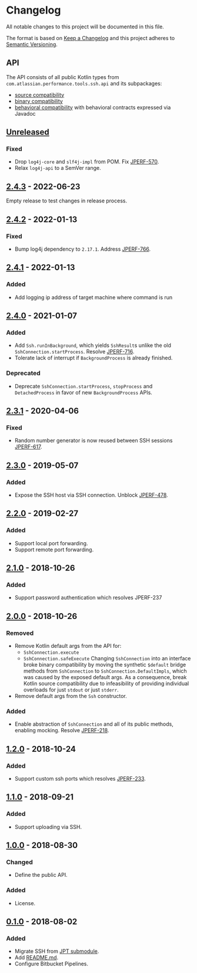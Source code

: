 # Changelog
All notable changes to this project will be documented in this file.

The format is based on [Keep a Changelog](http://keepachangelog.com/en/1.0.0/)
and this project adheres to [Semantic Versioning](http://semver.org/spec/v2.0.0.html).

## API
The API consists of all public Kotlin types from `com.atlassian.performance.tools.ssh.api` and its subpackages:

  * [source compatibility]
  * [binary compatibility]
  * [behavioral compatibility] with behavioral contracts expressed via Javadoc

[source compatibility]: http://cr.openjdk.java.net/~darcy/OpenJdkDevGuide/OpenJdkDevelopersGuide.v0.777.html#source_compatibility
[binary compatibility]: http://cr.openjdk.java.net/~darcy/OpenJdkDevGuide/OpenJdkDevelopersGuide.v0.777.html#binary_compatibility
[behavioral compatibility]: http://cr.openjdk.java.net/~darcy/OpenJdkDevGuide/OpenJdkDevelopersGuide.v0.777.html#behavioral_compatibility

## [Unreleased]
[Unreleased]: https://github.com/atlassian/ssh/compare/release-2.4.3...master

### Fixed
- Drop `log4j-core` and `slf4j-impl` from POM. Fix [JPERF-570].
- Relax `log4j-api` to a SemVer range.

[JPERF-570]: https://ecosystem.atlassian.net/browse/JPERF-570

## [2.4.3] - 2022-06-23
[2.4.3]: https://github.com/atlassian/ssh/compare/release-2.4.2...release-2.4.3

Empty release to test changes in release process.

## [2.4.2] - 2022-01-13
[2.4.2]: https://github.com/atlassian/ssh/compare/release-2.4.1...release-2.4.2

### Fixed
- Bump log4j dependency to `2.17.1`. Address [JPERF-766].

[JPERF-766]: https://ecosystem.atlassian.net/browse/JPERF-766

## [2.4.1] - 2022-01-13
[2.4.1]: https://github.com/atlassian/ssh/compare/release-2.4.0...release-2.4.1

### Added
- Add logging ip address of target machine where command is run

## [2.4.0] - 2021-01-07
[2.4.0]: https://github.com/atlassian/ssh/compare/release-2.3.1...release-2.4.0

### Added
- Add `Ssh.runInBackground`, which yields `SshResult`s unlike the old `SshConnection.startProcess`. Resolve [JPERF-716].
- Tolerate lack of interrupt if `BackgroundProcess` is already finished.

### Deprecated
- Deprecate `SshConnection.startProcess`, `stopProcess` and `DetachedProcess` in favor of new `BackgroundProcess` APIs.

[JPERF-716]: https://ecosystem.atlassian.net/browse/JPERF-716

## [2.3.1] - 2020-04-06
[2.3.1]: https://github.com/atlassian/ssh/compare/release-2.3.0...release-2.3.1

### Fixed
- Random number generator is now reused between SSH sessions [JPERF-617].

[JPERF-617]: https://ecosystem.atlassian.net/browse/JPERF-617

## [2.3.0] - 2019-05-07
[2.3.0]: https://github.com/atlassian/ssh/compare/release-2.2.0...release-2.3.0

### Added
- Expose the SSH host via SSH connection. Unblock [JPERF-478].

[JPERF-478]: https://ecosystem.atlassian.net/browse/JPERF-478

## [2.2.0] - 2019-02-27
[2.2.0]: https://github.com/atlassian/ssh/compare/release-2.1.0...release-2.2.0

### Added
- Support local port forwarding.
- Support remote port forwarding.

## [2.1.0] - 2018-10-26
[2.1.0]: https://github.com/atlassian/ssh/compare/release-2.0.0...release-2.1.0

### Added
- Support password authentication which resolves JPERF-237

[JPERF-237]: https://ecosystem.atlassian.net/browse/JPERF-237

## [2.0.0] - 2018-10-26
[2.0.0]: https://github.com/atlassian/ssh/compare/release-1.2.0...release-2.0.0

### Removed
- Remove Kotlin default args from the API for:
  - `SshConnection.execute`
  - `SshConnection.safeExecute`
  Changing `SshConnection` into an interface broke binary compatibility by moving the synthetic `$default` bridge
  methods from `SshConnection` to `SshConnection.DefaultImpls`, which was caused by the exposed default args.
  As a consequence, break Kotlin source compatibility due to infeasibility of providing individual overloads for
  just `stdout` or just `stderr`.
- Remove default args from the `Ssh` constructor.

### Added
- Enable abstraction of `SshConnection` and all of its public methods, enabling mocking. Resolve [JPERF-218].

[JPERF-218]: https://ecosystem.atlassian.net/browse/JPERF-218

## [1.2.0] - 2018-10-24
[1.2.0]: https://github.com/atlassian/ssh/compare/release-1.1.0...release-1.2.0

### Added
- Support custom ssh ports which resolves [JPERF-233].

[JPERF-233]: https://ecosystem.atlassian.net/browse/JPERF-233

## [1.1.0] - 2018-09-21
[1.1.0]: https://github.com/atlassian/ssh/compare/release-1.0.0...release-1.1.0

### Added
- Support uploading via SSH.

## [1.0.0] - 2018-08-30
[1.0.0]: https://github.com/atlassian/ssh/compare/release-0.1.0...release-1.0.0

### Changed
- Define the public API.

### Added
- License.

## [0.1.0] - 2018-08-02
[0.1.0]: https://github.com/atlassian/ssh/compare/initial-commit...release-0.1.0

### Added
- Migrate SSH from [JPT submodule].
- Add [README.md](README.md).
- Configure Bitbucket Pipelines.

[JPT submodule]: https://stash.atlassian.com/projects/JIRASERVER/repos/jira-performance-tests/browse/ssh?at=cb909508d9c504d7126d68af9c72087f5822ff2b
